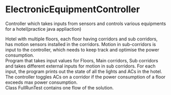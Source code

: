 # ElectronicEquipmentController
Controller which takes inputs from sensors and controls various equipments for a hotel(practice java appliaction)

Hotel with multiple floors, each floor having corridors and sub corridors, has motion sensors installed in the corridors. 
Motion in sub-corridors is input to the controller, which needs to keep track and optimise the
power consumption.  
Program that takes input values for Floors, Main corridors, Sub corridors and takes
different external inputs for motion in sub corridors. For each input, the program prints out the
state of all the lights and ACs in the hotel. The controller toggles ACs on a corridor if the power consumption of a floor exceeds max power consumption.  
Class FullRunTest contains one flow of the solution. 
